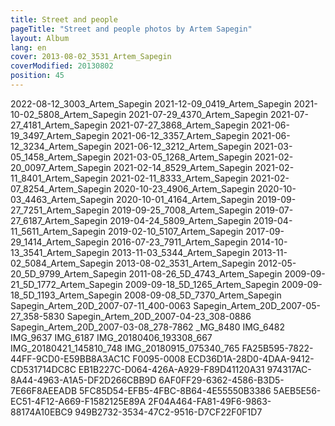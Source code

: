 ```yaml
---
title: Street and people
pageTitle: "Street and people photos by Artem Sapegin"
layout: Album
lang: en
cover: 2013-08-02_3531_Artem_Sapegin
coverModified: 20130802
position: 45
---
```


2022-08-12_3003_Artem_Sapegin
2021-12-09_0419_Artem_Sapegin
2021-10-02_5808_Artem_Sapegin
2021-07-29_4370_Artem_Sapegin
2021-07-27_4181_Artem_Sapegin
2021-07-27_3868_Artem_Sapegin
2021-06-19_3497_Artem_Sapegin
2021-06-12_3357_Artem_Sapegin
2021-06-12_3234_Artem_Sapegin
2021-06-12_3212_Artem_Sapegin
2021-03-05_1458_Artem_Sapegin
2021-03-05_1268_Artem_Sapegin
2021-02-20_0097_Artem_Sapegin
2021-02-14_8529_Artem_Sapegin
2021-02-11_8401_Artem_Sapegin
2021-02-11_8333_Artem_Sapegin
2021-02-07_8254_Artem_Sapegin
2020-10-23_4906_Artem_Sapegin
2020-10-03_4463_Artem_Sapegin
2020-10-01_4164_Artem_Sapegin
2019-09-27_7251_Artem_Sapegin
2019-09-25_7008_Artem_Sapegin
2019-07-27_6187_Artem_Sapegin
2019-04-24_5809_Artem_Sapegin
2019-04-11_5611_Artem_Sapegin
2019-02-10_5107_Artem_Sapegin
2017-09-29_1414_Artem_Sapegin
2016-07-23_7911_Artem_Sapegin
2014-10-13_3541_Artem_Sapegin
2013-11-03_5344_Artem_Sapegin
2013-11-02_5084_Artem_Sapegin
2013-08-02_3531_Artem_Sapegin
2012-05-20_5D_9799_Artem_Sapegin
2011-08-26_5D_4743_Artem_Sapegin
2009-09-21_5D_1772_Artem_Sapegin
2009-09-18_5D_1265_Artem_Sapegin
2009-09-18_5D_1193_Artem_Sapegin
2008-09-08_5D_7370_Artem_Sapegin
Sapegin_Artem_20D_2007-07-11_400-0063
Sapegin_Artem_20D_2007-05-27_358-5830
Sapegin_Artem_20D_2007-04-23_308-0886
Sapegin_Artem_20D_2007-03-08_278-7862
_MG_8480
IMG_6482
IMG_9637
IMG_6187
IMG_20180406_193308_667
IMG_20180421_145810_748
IMG_20180915_075340_765
FA25B595-7822-44FF-9CD0-E59BB8A3AC1C
F0095-0008
ECD36D1A-28D0-4DAA-9412-CD531714DC8C
EB1B227C-D064-426A-A929-F89D41120A31
974317AC-8A44-4963-A1A5-DF2D266CBB9D
6AF0FF29-6362-4586-B3D5-7E66F8AEEADB
5FC85D54-EFB5-4FBC-8B64-4E55550B3386
5AEB5E56-EC51-4F12-A669-F1582125E89A
2F04A464-FA81-49F6-9863-88174A10EBC9
949B2732-3534-47C2-9516-D7CF22F0F1D7
